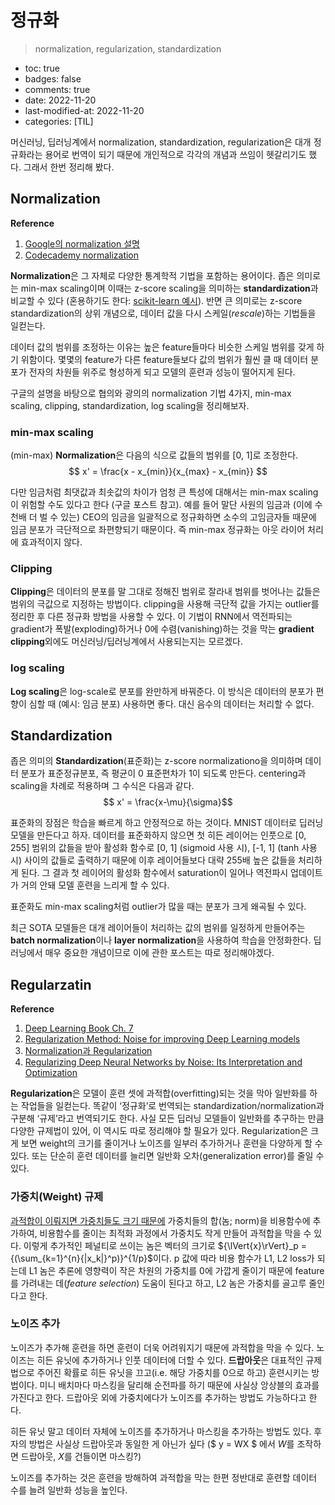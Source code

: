 # 정규화
> normalization, regularization, standardization

- toc: true
- badges: false
- comments: true
- date: 2022-11-20
- last-modified-at: 2022-11-20 
- categories: [TIL]

머신러닝, 딥러닝계에서 normalization, standardization, regularization은 대개 정규화라는 용어로 번역이 되기 때문에 개인적으로 각각의 개념과 쓰임이 헷갈리기도 했다. 그래서 한번 정리해 봤다.

## Normalization

**Reference**
1. [Google의 normalization 설명](https://developers.google.com/machine-learning/data-prep/transform/normalization?hl=en)
2. [Codecademy normalization](https://www.codecademy.com/article/normalization)


**Normalization**은 그 자체로 다양한 통계학적 기법을 포함하는 용어이다. 좁은 의미로는 min-max scaling이며 이때는 z-score scaling을 의미하는 **standardization**과 비교할 수 있다 (혼용하기도 한다: [scikit-learn 예시](https://scikit-learn.org/stable/modules/preprocessing.html)). 반면 큰 의미로는 z-score standardization의 상위 개념으로, 데이터 값을 다시 스케일(*rescale*)하는 기법들을 일컫는다. 

데이터 값의 범위를 조정하는 이유는 높은 feature들마다 비슷한 스케일 범위를 갖게 하기 위함이다. 몇몇의 feature가 다른 feature들보다 값의 범위가 훨씬 클 때 데이터 분포가 전자의 차원들 위주로 형성하게 되고 모델의 훈련과 성능이 떨어지게 된다. 

구글의 설명을 바탕으로 협의와 광의의 normalization 기법 4가지, min-max scaling, clipping, standardization, log scaling을 정리해보자.

### min-max scaling

(min-max) **Normalization**은 다음의 식으로 값들의 범위를 [0, 1]로 조정한다.
$$ x' = \frac{x - x_{min}}{x_{max} - x_{min}} $$

다만 임금처럼 최댓값과 최솟값의 차이가 엄청 큰 특성에 대해서는 min-max scaling이 위험할 수도 있다고 한다 (구글 포스트 참고). 예를 들어 말단 사원의 임금과 (이에 수천배 더 벌 수 있는) CEO의 임금을 일괄적으로 정규화하면 소수의 고임금자들 때문에 임금 분포가 극단적으로 좌편향되기 때문이다. 즉 min-max 정규화는 아웃 라이어 처리에 효과적이지 않다.


### Clipping

**Clipping**은 데이터의 분포를 말 그대로 정해진 범위로 잘라내 범위를 벗어나는 값들은 범위의 극값으로 지정하는 방법이다. clipping을 사용해 극단적 값을 가지는 outlier를 정리한 후 다른 정규화 방법을 사용할 수 있다. 이 기법이 RNN에서 역전파되는 gradient가 폭발(exploding)하거나 0에 수렴(vanishing)하는 것을 막는 **gradient clipping**외에도 머신러닝/딥러닝계에서 사용되는지는 모르겠다.

### log scaling

**Log scaling**은 log-scale로 분포를 완만하게 바꿔준다. 이 방식은 데이터의 분포가 편향이 심할 때 (예시: 임금 분포) 사용하면 좋다. 대신 음수의 데이터는 처리할 수 없다.

## Standardization

좁은 의미의 **Standardization**(표준화)는 z-score normalizationo을 의미하며 데이터 분포가 표준정규분포, 즉 평균이 0 표준편차가 1이 되도록 만든다. centering과 scaling을 차례로 적용하며 그 수식은 다음과 같다.
$$ x' = \frac{x-\mu}{\sigma}$$

표준화의 장점은 학습을 빠르게 하고 안정적으로 하는 것이다. MNIST 데이터로 딥러닝 모델을 만든다고 하자. 데이터를 표준화하지 않으면 첫 히든 레이어는 인풋으로 [0, 255] 범위의 값들을 받아 활성화 함수로 [0, 1] (sigmoid 사용 시), [-1, 1] (tanh 사용 시) 사이의 값들로 출력하기 때문에 이후 레이어들보다 대략 255배 높은 값들을 처리하게 된다. 그 결과 첫 레이어의 활성화 함수에서 saturation이 일어나 역전파시 업데이트가 거의 안돼 모델 훈련을 느리게 할 수 있다.
 
표준화도 min-max scaling처럼 outlier가 많을 때는 분포가 크게 왜곡될 수 있다. 

최근 SOTA 모델들은 대개 레이어들이 처리하는 값의 범위를 일정하게 만들어주는 **batch normalization**이나 **layer normalization**을 사용하여 학습을 안정화한다. 딥러닝에서 매우 중요한 개념이므로 이에 관한 포스트는 따로 정리해야겠다.

## Regularzatin

**Reference**
1. [Deep Learning Book Ch. 7](https://www.deeplearningbook.org/contents/regularization.html)
2. [Regularization Method: Noise for improving Deep Learning models](https://towardsdatascience.com/noise-its-not-always-annoying-1bd5f0f240f)
3. [Normalization과 Regularization](https://gaussian37.github.io/dl-concept-regularization/)
4. [Regularizing Deep Neural Networks by Noise: Its Interpretation and Optimization](https://proceedings.neurips.cc/paper/2017/file/217e342fc01668b10cb1188d40d3370e-Paper.pdf)

**Regularization**은 모델이 훈련 셋에 과적합(overfitting)되는 것을 막아 일반화를 하는 작업들을 일컫는다. 똑같이 ‘정규화’로 번역되는 standardization/normalization과 구분해 ‘규제’라고 번역되기도 한다. 사실 모든 딥러닝 모델들이 일반화를 추구하는 만큼 다양한 규제법이 있어, 이 역시도 따로 정리해야 할 필요가 있다. Regularization은 크게 보면 weight의 크기를 줄이거나 노이즈를 일부러 추가하거나 훈련을 다양하게 할 수 있다. 또는 단순히 훈련 데이터를 늘리면 일반화 오차(generalization error)를 줄일 수 있다. 

### 가중치(Weight) 규제

[과적합이 이뤄지면 가중치들도 크기 때문에](https://stats.stackexchange.com/questions/64208/why-do-overfitted-models-tend-to-have-large-coefficients) 가중치들의 합(놈; norm)을 비용함수에 추가하여, 비용함수를 줄이는 최적화 과정에서 가중치도 작게 만들어 과적합을 막을 수 있다. 이렇게 추가적인 페널티로 쓰이는 놈은 벡터의 크기로 ${\lVert{x}\rVert}_p = {(\sum_{k=1}^{n}{|x_k|}^p)}^{1/p}$이다. p 값에 따라 비용 함수가 L1, L2 loss가 되는데 L1 놈은 추론에 영향력이 작은 차원의 가중치를 0에 가깝게 줄이기 때문에 feature를 가려내는 데(*feature selection*) 도움이 된다고 하고, L2 놈은 가중치를 골고루 줄인다고 한다. 

### 노이즈 추가

노이즈가 추가해 훈련을 하면 훈련이 더욱 어려워지기 때문에 과적합을 막을 수 있다. 노이즈는 히든 유닛에 추가하거나 인풋 데이터에 더할 수 있다. **드랍아웃**은 대표적인 규제법으로 주어진 확률로 히든 유닛을 끄고(i.e. 해당 가중치를 0으로 하고) 훈련시키는 방법이다. 미니 배치마다 마스킹을 달리해 순전파를 하기 때문에 사실상 앙상블의 효과를 가진다고 한다. 드랍아웃 외에 가중치에다가 노이즈를 추가하는 방법도 가능하다고 한다.

히든 유닛 말고 데이터 자체에 노이즈를 추가하거나 마스킹을 추가하는 방법도 있다. 후자의 방법은 사실상 드랍아웃과 동일한 게 아닌가 싶다 ($ y = WX $ 에서 $W$를 조작하면 드랍아웃, $X$를 건들이면 마스킹?)

노이즈를 추가하는 것은 훈련을 방해하여 과적합을 막는 한편 정반대로 훈련할 데이터 수를 늘려 일반화 성능을 높인다.
